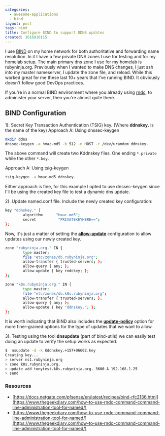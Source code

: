 ```yaml
---
categories:
  - awesome-applications
  - bind
layout: post
tags: bind
title: Configure BIND to support DDNS updates
created: 1616916115
---
```


I use <a href="https://www.rubysecurity.org/bind" target="_blank">BIND</a> on my home network for both authoritative and forwarding name resolution. In it I have a few private DNS zones I use for testing and for my homelab setup. The main primary dns zone I use for my homelab is rubyninja.org. Previously when I wanted to make DNS changes, I just ssh into my master nameserver, I update the zone file, and reload. While this worked great for me these last 10+ years that I've running BIND. It obviously doesn't follow good DevOps practices.

If you're in a normal BIND environment where you already using <a href="https://bind.isc.org/doc/arm/9.11/man.rndc.html" target="_blank">rndc</a>, to administer your server, then you're almost quite there.

## BIND Configuration

1). Secret Key Transaction Authentication (TSIG) key. (Where **ddnskey.** is the name of the key)
Approach A: Using dnssec-keygen

```bash
mkdir ddns
dnssec-keygen -a hmac-md5 -b 512 -n HOST -r /dev/urandom ddnskey.
```

The above command will create two Kddnskey files. One ending `*.private` while the other `*.key`.

Approach A: Using tsig-keygen

```bash
tsig-keygen -a hmac-md5 ddnskey.
```

Either approach is fine, for this example I opted to use dnssec-keygen since I'll be using the created key file to test a dynamic dns update.

2). Update named.conf file.
Include the newly created key configuration:

```bash
key "ddnskey." {
        algorithm      "hmac-md5";
        secret          "PRIVATEKEYHERE==";
};
```

Now, it's just a matter of setting the <a href="https://bind9.readthedocs.io/en/v9_16_5/advanced.html#tsig-based-access-control" target="_blank">**allow-update**</a> configuration to allow updates using our newly created key.

```bash
zone "rubyninja.org." IN {
        type master;
        file "etc/zones/db.rubyninja.org";
        allow-transfer { trusted-servers; };
        allow-query { any; };
        allow-update { key rndckey; };
};

zone "k8s.rubyninja.org." IN {
        type master;
        file "etc/zones/db.k8s.rubyninja.org";
        allow-transfer { trusted-servers; };
        allow-query { any; };
        allow-update { key "ddnskey."; };
};
```

It is worth indicating that BIND also includes the <a href="" target="_blank">**update-policy**</a> option for more finer-grained options for the type of updates that we want to allow.  

3). Testing using the tool **dnsupdate** (part of bind-utils) we can easily test doing an update to verify the setup works as expected.

```bash
$  nsupdate -d -k Kddnskey.+157+06602.key
Creating key...
> server ns1.rubyninja.org
> zone k8s.rubyninja.org.
> update add tonytest.k8s.rubyninja.org. 3600 A 192.168.1.25
> send
```

### Resources

* [https://docs.netgate.com/pfsense/en/latest/recipes/bind-rfc2136.html](https://www.thegeekdiary.com/how-to-use-rndc-command-command-line-administration-tool-for-named/)
* [https://www.thegeekdiary.com/how-to-use-rndc-command-command-line-administration-tool-for-named/](https://www.thegeekdiary.com/how-to-use-rndc-command-command-line-administration-tool-for-named/)
